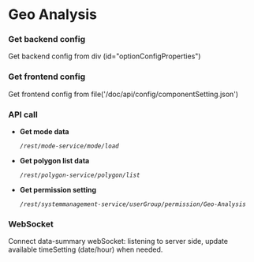 # Geo Analysis

### Get backend config
Get backend config from div (id="optionConfigProperties")
### Get frontend config
Get frontend config from file('/doc/api/config/componentSetting.json')
### API call
* **Get mode data**

    _`/rest/mode-service/mode/load`_
* **Get polygon list data**

    _`/rest/polygon-service/polygon/list`_
* **Get permission setting**

    _`/rest/systemmanagement-service/userGroup/permission/Geo-Analysis`_

### WebSocket
Connect data-summary webSocket: listening to server side, update available timeSetting (date/hour) when needed.